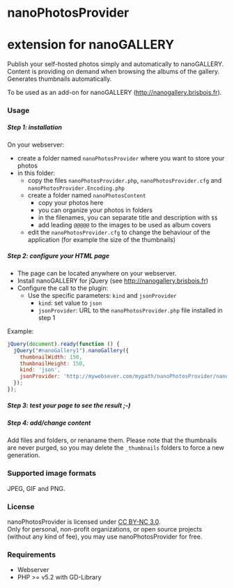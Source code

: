nanoPhotosProvider
===========
extension for nanoGALLERY
===========

Publish your self-hosted photos simply and automatically to nanoGALLERY.
Content is providing on demand when browsing the albums of the gallery.
Generates thumbnails automatically.

To be used as an add-on for nanoGALLERY (http://nanogallery.brisbois.fr).


### Usage

##### Step 1: installation

On your webserver:
- create a folder named `nanoPhotosProvider` where you want to store your photos
- in this folder:
  - copy the files `nanoPhotosProvider.php`, `nanoPhotosProvider.cfg` and `nanoPhotosProvider.Encoding.php`
  - create a folder named `nanoPhotosContent`
    - copy your photos here
    - you can organize your photos in folders
    - in the filenames, you can separate title and description with `$$`
    - add leading `@@@@@` to the images to be used as album covers
  - edit the `nanoPhotosProvider.cfg` to change the behaviour of the application (for example the size of the thumbnails)

##### Step 2: configure your HTML page

- The page can be located anywhere on your webserver.
- Install nanoGALLERY for jQuery (see http://nanogallery.brisbois.fr)
- Configure the call to the plugin:
  - Use the specific parameters: `kind` and `jsonProvider`
    - `kind`: set value to `json`
    - `jsonProvider`: URL to the `nanoPhotosProvider.php` file installed in step 1

Example:

```js
jQuery(document).ready(function () {
  jQuery("#nanoGallery1").nanoGallery({
    thumbnailWidth: 150,
    thumbnailHeight: 150,
    kind: 'json',
    jsonProvider: 'http://mywebsever.com/mypath/nanoPhotosProvider/nanoPhotosProvider.php',
  });
});
```

##### Step 3: test your page to see the result ;-)

##### Step 4: add/change content
Add files and folders, or renaname them.
Please note that the thumbnails are never purged, so you may delete the `_thumbnails` folders to force a new generation.

### Supported image formats
JPEG, GIF and PNG.

### License
nanoPhotosProvider is licensed under [CC BY-NC 3.0](http://creativecommons.org/licenses/by-nc/3.0/).  
Only for personal, non-profit organizations, or open source projects (without any kind of fee), you may use nanoPhotosProvider for free.


### Requirements
* Webserver
* PHP >= v5.2 with GD-Library

